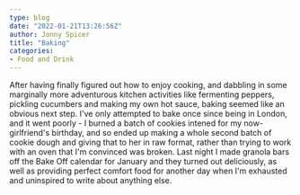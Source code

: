 ```yaml
---
type: blog
date: "2022-01-21T13:26:56Z"
author: Jonny Spicer
title: "Baking"
categories:
- Food and Drink
---
```

After having finally figured out how to enjoy cooking, and dabbling in some marginally more adventurous kitchen activities like fermenting peppers, pickling cucumbers and making my own hot sauce,
baking seemed like an obvious next step. I've only attempted to bake once since being in London, and it went poorly - I burned a batch of cookies intened for my now-girlfriend's birthday, and so
ended up making a whole second batch of cookie dough and giving that to her in raw format, rather than trying to work with an oven that I'm convinced was broken. Last night I made granola bars off
the Bake Off calendar for January and they turned out deliciously, as well as providing perfect comfort food for another day when I'm exhausted and uninspired to write about anything else.

